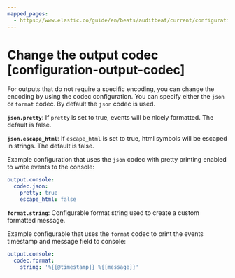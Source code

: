 ```yaml
---
mapped_pages:
  - https://www.elastic.co/guide/en/beats/auditbeat/current/configuration-output-codec.html
---
```


# Change the output codec [configuration-output-codec]

For outputs that do not require a specific encoding, you can change the encoding by using the codec configuration. You can specify either the `json` or `format` codec. By default the `json` codec is used.

**`json.pretty`**: If `pretty` is set to true, events will be nicely formatted. The default is false.

**`json.escape_html`**: If `escape_html` is set to true, html symbols will be escaped in strings. The default is false.

Example configuration that uses the `json` codec with pretty printing enabled to write events to the console:

```yaml
output.console:
  codec.json:
    pretty: true
    escape_html: false
```

**`format.string`**: Configurable format string used to create a custom formatted message.

Example configurable that uses the `format` codec to print the events timestamp and message field to console:

```yaml
output.console:
  codec.format:
    string: '%{[@timestamp]} %{[message]}'
```

